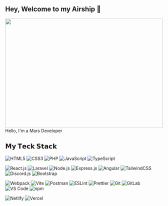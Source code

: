 <h2 align="left">Hey, Welcome to my Airship 👋</h2>

<div align="center">
<img src="https://github.com/Rulcifer/Rulcifer/assets/78013578/ae528360-17f6-4275-9bc6-40ac86adfc33" width="100%" height="350" object-fit: cover;>
    <br>
</div>
<!-- ![scythe spinning](https://github.com/Rulcifer/Rulcifer/assets/78013578/ae528360-17f6-4275-9bc6-40ac86adfc33) -->
<div>Hello, I'm a Mars Developer</div>

## 𝗠𝘆 𝗧𝗲𝗰𝗸 𝗦𝘁𝗮𝗰𝗸

![HTML5](https://img.shields.io/badge/-HTML5-%23E44D27?style=flat-square&logo=html5&logoColor=ffffff)
![CSS3](https://img.shields.io/badge/-CSS3-%231572B6?style=flat-square&logo=css3)
![PHP](https://img.shields.io/badge/-PHP-%23282C34?style=flat-square&logo=php)
![JavaScript](https://img.shields.io/badge/-JavaScript-%23F7DF1C?style=flat-square&logo=javascript&logoColor=000000&labelColor=%23F7DF1C&color=%23FFCE5A)
![TypeScript](https://img.shields.io/badge/-TypeScript-007ACC?style=flat-square&logo=typescript&logoColor=white)

![React.js](https://img.shields.io/badge/-React.js-%23282C34?style=flat-square&logo=react)
![Laravel](https://img.shields.io/badge/-Laravel-%23FF2D20?style=flat-square&logo=laravel&logoColor=ffffff)
![Node.js](https://img.shields.io/badge/-Node.js-339933?style=flat-square&logo=nodedotjs&logoColor=ffffff)
![Express.js](https://img.shields.io/badge/-Express.js-%23404d59?style=flat-square&logo=express&logoColor=ffffff)
![Angular](https://img.shields.io/badge/-Angular-%23E23237?style=flat-square&logo=angular&logoColor=ffffff)
![TailwindCSS](https://img.shields.io/badge/-TailwindCSS-%231a202c?style=flat-square&logo=tailwind-css)
![Discord.js](https://img.shields.io/badge/-Discord.js-7289DA?style=flat-square&logo=discord&logoColor=ffffff)
![Bootstrap](https://img.shields.io/badge/-Bootstrap-%237B83B2?style=flat-square&logo=bootstrap&logoColor=ffffff)

![Webpack](https://img.shields.io/badge/-Webpack-%232C3A42?style=flat-square&logo=webpack)
![Vite](https://img.shields.io/badge/-Vite-%23646CFF?style=flat-square&logo=vite&logoColor=ffffff)
![Postman](https://img.shields.io/badge/-Postman-%23FF6C37?style=flat-square&logo=postman&logoColor=ffffff)
![ESLint](https://img.shields.io/badge/-ESLint-%234B32C3?style=flat-square&logo=eslint)
![Prettier](https://img.shields.io/badge/-Prettier-%23F7B93E?style=flat-square&logo=prettier&logoColor=ffffff)
![Git](https://img.shields.io/badge/-Git-%23F05032?style=flat-square&logo=git&logoColor=%23ffffff)
![GitLab](https://img.shields.io/badge/-GitLab-FCA121?style=flat-square&logo=gitlab)
![VS Code](https://img.shields.io/badge/-VSCode-%23007ACC?style=flat-square&logo=visual-studio-code)
![npm](https://img.shields.io/badge/-npm-%23CB3837?style=flat-square&logo=npm&logoColor=ffffff)

![Netlify](https://img.shields.io/badge/-Netlify-%2300C7B7?style=flat-square&logo=netlify&logoColor=ffffff)
![Vercel](https://img.shields.io/badge/-Vercel-%23ffffff?style=flat-square&logo=vercel&logoColor=000000)


<!---Rulcifer/Rulcifer is a ✨ special ✨ repository because its `README.md` (this file) appears on your GitHub profile.
You can click the Preview link to take a look at your changes.
--->

